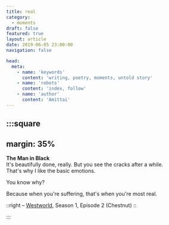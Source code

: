 ```yaml
---
title: real
category:
  - moments
draft: false
featured: true
layout: article
date: 2019-06-05 23:00:00
navigation: false

head:
  meta:
    - name: 'keywords'
      content: 'writing, poetry, moments, untold story'
    - name: 'robots'
      content: 'index, follow'
    - name: 'author'
      content: 'Amittai'
---
```


:::square
---
margin: 35%
---

**The Man in Black**  
It's beautifully done, really.
But you see the cracks after a while.  
That's why I like the basic emotions.

You know why?

Because when you're suffering, that's when you're most real.

::right
  &ndash; [Westworld](https://www.hbo.com/westworld), Season 1, Episode 2 (Chestnut)
::

:::
